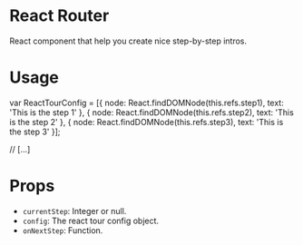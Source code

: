# React Router

React component that help you create nice step-by-step intros.

# Usage

  var ReactTourConfig = [{
    node: React.findDOMNode(this.refs.step1),
    text: 'This is the step 1'
  }, {
    node: React.findDOMNode(this.refs.step2),
    text: 'This is the step 2'
  }, {
    node: React.findDOMNode(this.refs.step3),
    text: 'This is the step 3'
  }];

  // [...]

  <ReactTour config={ReactTourConfig}
    currentStep={currentStep}
    onNextStep={this.onNextTourStep}/>

# Props
* `currentStep`: Integer or null.
* `config`: The react tour config object.
* `onNextStep`: Function.

